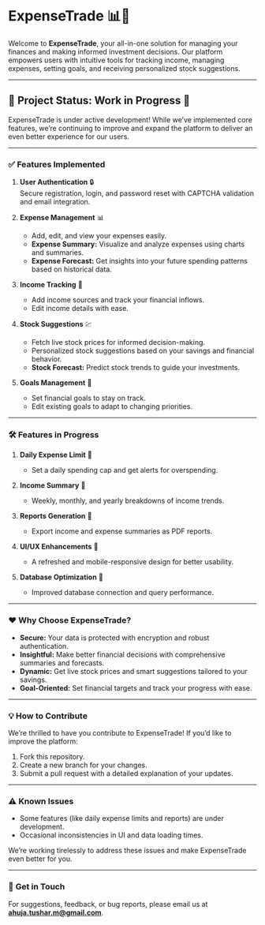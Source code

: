 
# **ExpenseTrade** 📊💼

Welcome to **ExpenseTrade**, your all-in-one solution for managing your finances and making informed investment decisions. Our platform empowers users with intuitive tools for tracking income, managing expenses, setting goals, and receiving personalized stock suggestions.

---

## 🚧 **Project Status: Work in Progress** 🚧

ExpenseTrade is under active development! While we’ve implemented core features, we’re continuing to improve and expand the platform to deliver an even better experience for our users.

---

### ✅ **Features Implemented**
1. **User Authentication** 🔒  
   Secure registration, login, and password reset with CAPTCHA validation and email integration.  

2. **Expense Management** 📊  
   - Add, edit, and view your expenses easily.  
   - **Expense Summary:** Visualize and analyze expenses using charts and summaries.  
   - **Expense Forecast:** Get insights into your future spending patterns based on historical data.  

3. **Income Tracking** 💼  
   - Add income sources and track your financial inflows.  
   - Edit income details with ease.  

4. **Stock Suggestions** 💹  
   - Fetch live stock prices for informed decision-making.  
   - Personalized stock suggestions based on your savings and financial behavior.  
   - **Stock Forecast:** Predict stock trends to guide your investments.  

5. **Goals Management** 🎯  
   - Set financial goals to stay on track.  
   - Edit existing goals to adapt to changing priorities.  

---

### 🛠️ **Features in Progress**
1. **Daily Expense Limit** 🛑  
   - Set a daily spending cap and get alerts for overspending.  

2. **Income Summary** 📅  
   - Weekly, monthly, and yearly breakdowns of income trends.  

3. **Reports Generation** 📝  
   - Export income and expense summaries as PDF reports.  

4. **UI/UX Enhancements** 🎨  
   - A refreshed and mobile-responsive design for better usability.  

5. **Database Optimization** 📂  
   - Improved database connection and query performance.

---

### ❤️ **Why Choose ExpenseTrade?**
- **Secure:** Your data is protected with encryption and robust authentication.  
- **Insightful:** Make better financial decisions with comprehensive summaries and forecasts.  
- **Dynamic:** Get live stock prices and smart suggestions tailored to your savings.  
- **Goal-Oriented:** Set financial targets and track your progress with ease.  

---

### 💡 **How to Contribute**
We’re thrilled to have you contribute to ExpenseTrade! If you’d like to improve the platform:  
1. Fork this repository.  
2. Create a new branch for your changes.  
3. Submit a pull request with a detailed explanation of your updates.  

---

### ⚠️ **Known Issues**
- Some features (like daily expense limits and reports) are under development.  
- Occasional inconsistencies in UI and data loading times.  

We’re working tirelessly to address these issues and make ExpenseTrade even better for you.

---

### 📩 **Get in Touch**
For suggestions, feedback, or bug reports, please email us at **ahuja.tushar.m@gmail.com**.  
